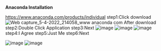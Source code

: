 ****Anaconda Installation****


https://www.anaconda.com/products/individual
step1:Click download 
![Web capture_5-4-2022_214058_www anaconda com](https://user-images.githubusercontent.com/53806378/161798409-82f1449a-f74c-4b20-a0bd-a8591e29df3d.jpeg)
After download
step2:Double Click Application
step3:Next 
![image](https://user-images.githubusercontent.com/53806378/161799256-6a7fa9c0-5e21-4b28-9608-49d3dcdce08a.png)
![image](https://user-images.githubusercontent.com/53806378/161799330-437bda96-0ed2-4618-b539-c9793f129fb3.png)
![image](https://user-images.githubusercontent.com/53806378/161799581-414d58b6-2cdb-4b97-80a2-ce93d1f2eae5.png)
step4:I Agree 
step5:Just Me 
step6:Next 

![image](https://user-images.githubusercontent.com/53806378/161798780-e1f9bcb4-5886-405f-a422-640a04bfc51c.png)
![image](https://user-images.githubusercontent.com/53806378/161799672-a4399ca2-addd-4054-aa6a-a31db50e3b76.png)


